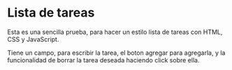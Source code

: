 # Lista de tareas
 Esta es una sencilla prueba, para hacer un estilo lista de tareas con HTML, CSS y JavaScript.
 
 Tiene un campo, para escribir la tarea, el boton agregar para agregarla, y la funcionalidad de borrar la tarea deseada haciendo click sobre ella.
 
 
